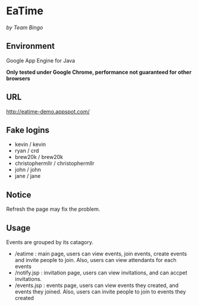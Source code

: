 # EaTime

*by Team Bingo*

## Environment

Google App Engine for Java

**Only tested under Google Chrome, performance not guaranteed for other browsers**

## URL

http://eatime-demo.appspot.com/

## Fake logins

* kevin / kevin
* ryan / crd
* brew20k / brew20k
* christophermllr / christophermllr
* john / john
* jane / jane

## Notice

Refresh the page may fix the problem.

## Usage

Events are grouped by its catagory.

* /eatime  :  main page, users can view events, join events, create events and invite people to join. Also, users can view attendants for each events
* /notify.jsp : invitation page, users can view invitations, and can accpet invitations.
* /events.jsp  : events page, users can view events they created, and events they joined. Also, users can invite people to join to events they created
